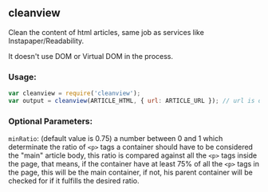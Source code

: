 
cleanview
---------

Clean the content of html articles, same job as services like Instapaper/Readability.

It doesn't use DOM or Virtual DOM in the process.


### Usage:

``` javascript
var cleanview = require('cleanview');
var output = cleanview(ARTICLE_HTML, { url: ARTICLE_URL }); // url is optional
```

### Optional Parameters:

`minRatio`: (default value is 0.75) a number between 0 and 1 which determinate the ratio of `<p>` tags a container should have to be considered the "main" article body, this ratio is compared against all the `<p>` tags inside the page, that means, if the container have at least 75% of all the `<p>` tags in the page, this will be the main container, if not, his parent container will be checked for if it fulfills the desired ratio.
